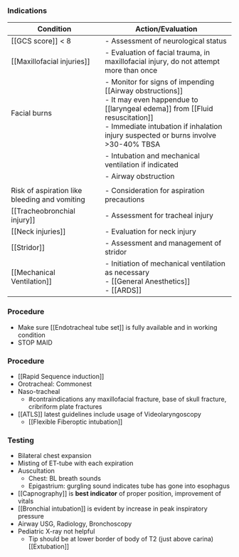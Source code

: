 ### Indications

| Condition                                     | Action/Evaluation                                                                                                                                                                                                               |
| --------------------------------------------- | ------------------------------------------------------------------------------------------------------------------------------------------------------------------------------------------------------------------------------- |
| [[GCS score]] < 8                             | - Assessment of neurological status                                                                                                                                                                                             |
| [[Maxillofacial injuries]]                    | - Evaluation of facial trauma, in maxillofacial injury, do not attempt more than once                                                                                                                                           |
| Facial burns                                  | - Monitor for signs of impending [[Airway obstructions]]<br> - It may even happendue to [[laryngeal edema]] from [[Fluid resuscitation]]<br>- Immediate intubation if inhalation injury suspected or burns involve >30-40% TBSA |
|                                               | - Intubation and mechanical ventilation if indicated                                                                                                                                                                            |
|                                               | - Airway obstruction                                                                                                                                                                                                            |
|                                               |                                                                                                                                                                                                                                 |
| Risk of aspiration like bleeding and vomiting | - Consideration for aspiration precautions                                                                                                                                                                                      |
| [[Tracheobronchial injury]]                   | - Assessment for tracheal injury                                                                                                                                                                                                |
| [[Neck injuries]]                             | - Evaluation for neck injury                                                                                                                                                                                                    |
| [[Stridor]]                                   | - Assessment and management of stridor                                                                                                                                                                                          |
| [[Mechanical Ventilation]]                    | - Initiation of mechanical ventilation as necessary<br>- [[General Anesthetics]] <br>- [[ARDS]]                                                                                                                                 |


### Procedure
- Make sure [[Endotracheal tube set]] is fully available and in working condition
- STOP MAID


### Procedure
- [[Rapid Sequence induction]] 
- Orotracheal: Commonest
- Naso-tracheal
	- #contraindications any maxillofacial fracture, base of skull fracture, cribriform plate fractures
- [[ATLS]] latest guidelines include usage of Videolaryngoscopy 
	- [[Flexible Fiberoptic intubation]] 

### Testing
- Bilateral chest expansion
- Misting of ET-tube with each expiration
- Auscultation
	- Chest: BL breath sounds
	- Epigastrium: gurgling sound indicates tube has gone into esophagus
- [[Capnography]] is **best indicator** of proper position, improvement of vitals  
- [[Bronchial intubation]] is evident by increase in peak inspiratory pressure 
- Airway USG, Radiology, Bronchoscopy 
- Pediatric X-ray not helpful 
	- Tip should be at lower border of body of T2 (just above carina)
[[Extubation]]